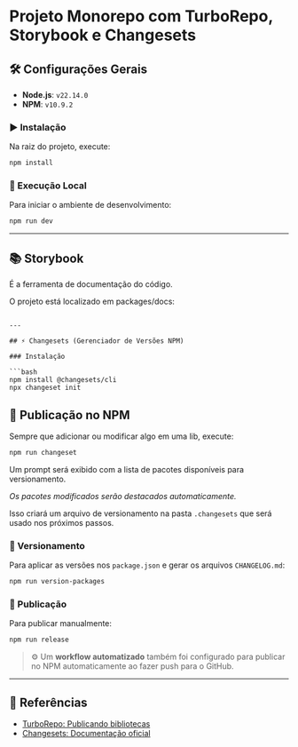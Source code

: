 # Projeto Monorepo com TurboRepo, Storybook e Changesets

## 🛠️ Configurações Gerais

- **Node.js**: `v22.14.0`
- **NPM**: `v10.9.2`

### ▶️ Instalação

Na raiz do projeto, execute:

```bash
npm install
```

### 🚀 Execução Local

Para iniciar o ambiente de desenvolvimento:

```bash
npm run dev
```

---

## 📚 Storybook

É a ferramenta de documentação do código.

O projeto está localizado em packages/docs:

````

---

## ⚡ Changesets (Gerenciador de Versões NPM)

### Instalação

```bash
npm install @changesets/cli
npx changeset init
````

## 🚀 Publicação no NPM

Sempre que adicionar ou modificar algo em uma lib, execute:

```bash
npm run changeset
```

Um prompt será exibido com a lista de pacotes disponíveis para versionamento.

_Os pacotes modificados serão destacados automaticamente._

Isso criará um arquivo de versionamento na pasta `.changesets` que será usado nos próximos passos.

### 🎸 Versionamento

Para aplicar as versões nos `package.json` e gerar os arquivos `CHANGELOG.md`:

```bash
npm run version-packages
```

### 🎡 Publicação

Para publicar manualmente:

```bash
npm run release
```

> ⚙️ Um **workflow automatizado** também foi configurado para publicar no NPM automaticamente ao fazer push para o GitHub.

---

## 📎 Referências

- [TurboRepo: Publicando bibliotecas](https://turborepo.com/docs/guides/publishing-libraries#publishing)
- [Changesets: Documentação oficial](https://github.com/changesets/changesets/blob/main/packages/cli/README.md)
